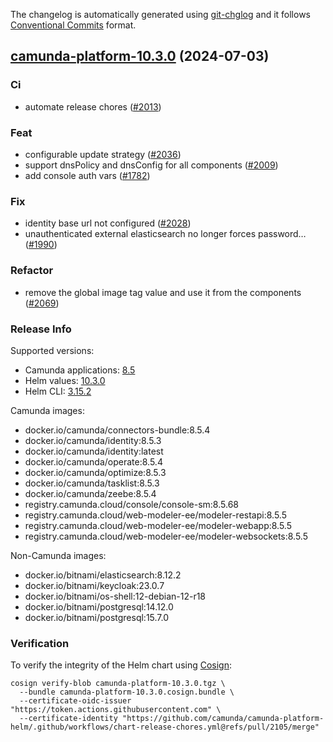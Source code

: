 The changelog is automatically generated using [git-chglog](https://github.com/git-chglog/git-chglog)
and it follows [Conventional Commits](https://www.conventionalcommits.org/en/v1.0.0/) format.


<a name="camunda-platform-10.3.0"></a>
## [camunda-platform-10.3.0](https://github.com/camunda/camunda-platform-helm/releases/tag/camunda-platform-10.3.0) (2024-07-03)

### Ci

* automate release chores ([#2013](https://github.com/camunda/camunda-platform-helm/issues/2013))

### Feat

* configurable update strategy ([#2036](https://github.com/camunda/camunda-platform-helm/issues/2036))
* support dnsPolicy and dnsConfig for all components ([#2009](https://github.com/camunda/camunda-platform-helm/issues/2009))
* add console auth vars ([#1782](https://github.com/camunda/camunda-platform-helm/issues/1782))

### Fix

* identity base url not configured ([#2028](https://github.com/camunda/camunda-platform-helm/issues/2028))
* unauthenticated external elasticsearch no longer forces password… ([#1990](https://github.com/camunda/camunda-platform-helm/issues/1990))

### Refactor

* remove the global image tag value and use it from the components ([#2069](https://github.com/camunda/camunda-platform-helm/issues/2069))

### Release Info

Supported versions:

- Camunda applications: [8.5](https://github.com/camunda/camunda-platform/releases?q=tag%3A8.5&expanded=true)
- Helm values: [10.3.0](https://artifacthub.io/packages/helm/camunda/camunda-platform/10.3.0#parameters)
- Helm CLI: [3.15.2](https://github.com/helm/helm/releases/tag/v3.15.2)

Camunda images:

- docker.io/camunda/connectors-bundle:8.5.4
- docker.io/camunda/identity:8.5.3
- docker.io/camunda/identity:latest
- docker.io/camunda/operate:8.5.4
- docker.io/camunda/optimize:8.5.3
- docker.io/camunda/tasklist:8.5.3
- docker.io/camunda/zeebe:8.5.4
- registry.camunda.cloud/console/console-sm:8.5.68
- registry.camunda.cloud/web-modeler-ee/modeler-restapi:8.5.5
- registry.camunda.cloud/web-modeler-ee/modeler-webapp:8.5.5
- registry.camunda.cloud/web-modeler-ee/modeler-websockets:8.5.5

Non-Camunda images:

- docker.io/bitnami/elasticsearch:8.12.2
- docker.io/bitnami/keycloak:23.0.7
- docker.io/bitnami/os-shell:12-debian-12-r18
- docker.io/bitnami/postgresql:14.12.0
- docker.io/bitnami/postgresql:15.7.0

### Verification

To verify the integrity of the Helm chart using [Cosign](https://docs.sigstore.dev/signing/quickstart/):

```shell
cosign verify-blob camunda-platform-10.3.0.tgz \
  --bundle camunda-platform-10.3.0.cosign.bundle \
  --certificate-oidc-issuer "https://token.actions.githubusercontent.com" \
  --certificate-identity "https://github.com/camunda/camunda-platform-helm/.github/workflows/chart-release-chores.yml@refs/pull/2105/merge"
```

